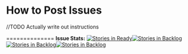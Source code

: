 
How to Post Issues
==============

//TODO Actually write out instructions




==============
**Issue Stats:**
[![Stories in Ready](https://badge.waffle.io/glowing-octo-minecraft/issue-tracking.png?label=valid&title=Valid)](https://waffle.io/glowing-octo-minecraft/issue-tracking)[![Stories in Backlog](https://badge.waffle.io/glowing-octo-minecraft/issue-tracking.png?label=invalid&title=Invalid)](https://waffle.io/glowing-octo-minecraft/issue-tracking)[![Stories in Backlog](https://badge.waffle.io/glowing-octo-minecraft/issue-tracking.png?label=investigating&title=In%20Progress)](https://waffle.io/glowing-octo-minecraft/issue-tracking)[![Stories in Backlog](https://badge.waffle.io/glowing-octo-minecraft/issue-tracking.png?label=fixed&title=Fixed)](https://waffle.io/glowing-octo-minecraft/issue-tracking)
